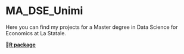 # MA_DSE_Unimi
Here you can find my projects for a Master degree in Data Science for Economics at La Statale.


🔗[**R package**](https://github.com/dariashcherbakovaaa/MA_DSE_Unimi/tree/R-course)


